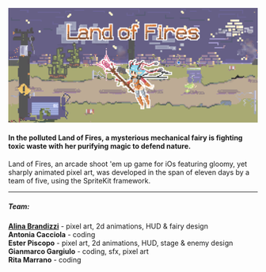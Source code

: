 ![My Image](https://github.com/acacciola22/LandOfFires/blob/newMain/LandOfFires/Screenshot%202023-05-28%20at%2023.57.37.png)

#### In the polluted Land of Fires, a mysterious mechanical fairy is fighting toxic waste with her purifying magic to defend nature.

Land of Fires, an arcade shoot 'em up game for iOs featuring gloomy, yet sharply animated pixel art, was developed in the span of eleven days by a team of five, using the SpriteKit framework.

_________________

##### Team:
**[Alina Brandizzi](https://www.behance.net/roaringspark)** - pixel art, 2d animations, HUD & fairy design  
**Antonia Cacciola** - coding  
**Ester Piscopo** - pixel art, 2d animations, HUD, stage & enemy design  
**Gianmarco Gargiulo** - coding, sfx, pixel art  
**Rita Marrano** - coding  

